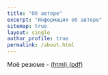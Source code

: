 ```yaml
---
title: "Об авторе"
excerpt: "Информация об авторе"
sitemap: true
layout: single
author_profile: true
permalink: /about.html
---
```

Моё резюме - [(html)](https://voronkin.github.io/cv.html),[(pdf)](https://voronkin.github.io/cv.pdf)
